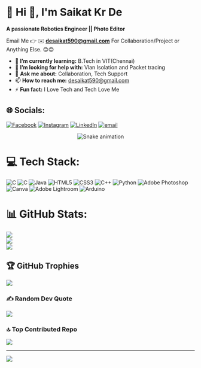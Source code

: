 # 💫 Hi 👋, I'm Saikat Kr De
**A passionate Robotics Engineer || Photo Editor**

Email Me 👉 ✉️ **desaikat590@gmail.com** For Collaboration/Project or Anything Else. 😊😊

- 🌱 **I’m currently learning:** B.Tech in VIT(Chennai)
- 🤔 **I’m looking for help with:** Vlan Isolation and Packet tracing
- 💬 **Ask me about:** Collaboration, Tech Support
- 📫 **How to reach me:** desaikat590@gmail.com
- ⚡ **Fun fact:** I Love Tech and Tech Love Me

## 🌐 Socials:
[![Facebook](https://img.shields.io/badge/Facebook-%231877F2.svg?logo=Facebook&logoColor=white)](https://facebook.com/saikat.de.428700) [![Instagram](https://img.shields.io/badge/Instagram-%23E4405F.svg?logo=Instagram&logoColor=white)](https://instagram.com/your_saikat_07) [![LinkedIn](https://img.shields.io/badge/LinkedIn-%230077B5.svg?logo=linkedin&logoColor=white)](https://linkedin.com/in/saikatkrde) [![email](https://img.shields.io/badge/Email-D14836?logo=gmail&logoColor=white)](mailto:desaikat590@gmail.com) 
<!-- Snake Game Repo View -->

<div align="center">
  <img src="https://profile-readme-generator.com/assets/snake.svg" alt="Snake animation" />
</div>

# 💻 Tech Stack:
![C](https://img.shields.io/badge/c-%2300599C.svg?style=plastic&logo=c&logoColor=white) ![C](https://img.shields.io/badge/c-%2300599C.svg?style=plastic&logo=c&logoColor=white) ![Java](https://img.shields.io/badge/java-%23ED8B00.svg?style=plastic&logo=openjdk&logoColor=white) ![HTML5](https://img.shields.io/badge/html5-%23E34F26.svg?style=plastic&logo=html5&logoColor=white) ![CSS3](https://img.shields.io/badge/css3-%231572B6.svg?style=plastic&logo=css3&logoColor=white) ![C++](https://img.shields.io/badge/c++-%2300599C.svg?style=plastic&logo=c%2B%2B&logoColor=white) ![Python](https://img.shields.io/badge/python-3670A0?style=plastic&logo=python&logoColor=ffdd54) ![Adobe Photoshop](https://img.shields.io/badge/adobe%20photoshop-%2331A8FF.svg?style=plastic&logo=adobe%20photoshop&logoColor=white) ![Canva](https://img.shields.io/badge/Canva-%2300C4CC.svg?style=plastic&logo=Canva&logoColor=white) ![Adobe Lightroom](https://img.shields.io/badge/Adobe%20Lightroom-31A8FF.svg?style=plastic&logo=Adobe%20Lightroom&logoColor=white) ![Arduino](https://img.shields.io/badge/-Arduino-00979D?style=plastic&logo=Arduino&logoColor=white)
# 📊 GitHub Stats:
![](https://github-readme-stats.vercel.app/api?username=saikat12april&theme=neon&hide_border=false&include_all_commits=true&count_private=false)<br/>
![](https://nirzak-streak-stats.vercel.app/?user=saikat12april&theme=neon&hide_border=false)<br/>
![](https://github-readme-stats.vercel.app/api/top-langs/?username=saikat12april&theme=neon&hide_border=false&include_all_commits=true&count_private=false&layout=compact)

## 🏆 GitHub Trophies
![](https://github-profile-trophy.vercel.app/?username=saikat12april&theme=radical&no-frame=false&no-bg=false&margin-w=4)

### ✍️ Random Dev Quote
![](https://quotes-github-readme.vercel.app/api?type=horizontal&theme=radical)

### 🔝 Top Contributed Repo
![](https://github-contributor-stats.vercel.app/api?username=saikat12april&limit=5&theme=dark&combine_all_yearly_contributions=true)

---
[![](https://visitcount.itsvg.in/api?id=saikat12april&icon=7&color=1)](https://visitcount.itsvg.in)

<!-- Proudly created with GPRM ( https://gprm.itsvg.in ) -->
